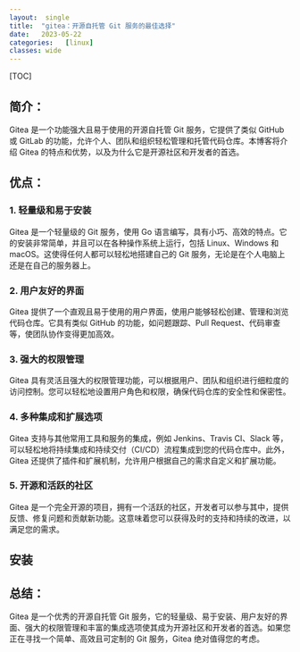 ```yaml
---
layout:  single
title:  "gitea：开源自托管 Git 服务的最佳选择"
date:   2023-05-22 
categories:   [linux]
classes: wide
---
```




[TOC]



## 简介： 

Gitea 是一个功能强大且易于使用的开源自托管 Git 服务，它提供了类似 GitHub 或 GitLab 的功能，允许个人、团队和组织轻松管理和托管代码仓库。本博客将介绍 Gitea 的特点和优势，以及为什么它是开源社区和开发者的首选。

## 优点：

### 1. 轻量级和易于安装

Gitea 是一个轻量级的 Git 服务，使用 Go 语言编写，具有小巧、高效的特点。它的安装非常简单，并且可以在各种操作系统上运行，包括 Linux、Windows 和 macOS。这使得任何人都可以轻松地搭建自己的 Git 服务，无论是在个人电脑上还是在自己的服务器上。

### 2. 用户友好的界面

Gitea 提供了一个直观且易于使用的用户界面，使用户能够轻松创建、管理和浏览代码仓库。它具有类似 GitHub 的功能，如问题跟踪、Pull Request、代码审查等，使团队协作变得更加高效。

### 3. 强大的权限管理

Gitea 具有灵活且强大的权限管理功能，可以根据用户、团队和组织进行细粒度的访问控制。您可以轻松地设置用户角色和权限，确保代码仓库的安全性和保密性。

### 4. 多种集成和扩展选项

Gitea 支持与其他常用工具和服务的集成，例如 Jenkins、Travis CI、Slack 等，可以轻松地将持续集成和持续交付（CI/CD）流程集成到您的代码仓库中。此外，Gitea 还提供了插件和扩展机制，允许用户根据自己的需求自定义和扩展功能。

### 5. 开源和活跃的社区

Gitea 是一个完全开源的项目，拥有一个活跃的社区，开发者可以参与其中，提供反馈、修复问题和贡献新功能。这意味着您可以获得及时的支持和持续的改进，以满足您的需求。

## 安装







## 总结：

 Gitea 是一个优秀的开源自托管 Git 服务，它的轻量级、易于安装、用户友好的界面、强大的权限管理和丰富的集成选项使其成为开源社区和开发者的首选。如果您正在寻找一个简单、高效且可定制的 Git 服务，Gitea 绝对值得您的考虑。
